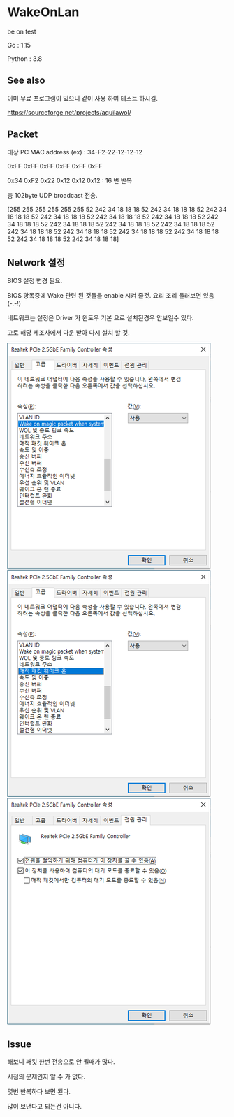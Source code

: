 # WakeOnLan
be on test

Go : 1.15

Python : 3.8

## See also
이미 무료 프로그램이 있으니 같이 사용 하여 테스트 하시길.

https://sourceforge.net/projects/aquilawol/



## Packet

대상 PC MAC address (ex) : 34-F2-22-12-12-12
                      
0xFF 0xFF 0xFF 0xFF 0xFF 0xFF 

0x34 0xF2 0x22 0x12 0x12 0x12       : 16 번 반복

총 102byte UDP broadcast 전송.

[255 255 255 255 255 255 52 242 34 18 18 18 52 242 34 18 18 18 52 242 34 18 18 18 52 242 34 18 18 18 52 242 34 18 18 18 52 242 34 18 18 18 52 242 34 18 18 18 52 242 34 18 18 18 52 242 34 18 18 18 52 242 34 18 18 18 52 242 34 18 18 18 52 242 34 18 18 18 52 242 34 18 18 18 52 242 34 18 18 18 52 242 34 18 18 18 52 242 34 18 18 18]

## Network 설정
BIOS 설정 변경 필요.

BIOS 항목중에 Wake 관련 된 것들을 enable 시켜 줄것. 요리 조리 둘러보면 있음(-.-!)

네트워크는 설정은 Driver 가 윈도우 기본 으로 설치된경우 안보일수 있다.

고로 해당 제조사에서 다운 받아 다시 설치 할 것.

<img src="./img/wol_net.png"/>
<img src="./img/wol_net1.png"/>
<img src="./img/wol_net2.png"/>

## Issue
해보니 패킷 한번 전송으로 안 될때가 많다.

시점의 문제인지 알 수 가 없다.

몇번 반복하다 보면 된다.

많이 보낸다고 되는건 아니다.
